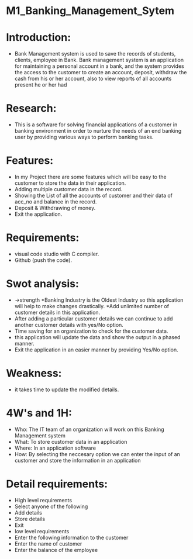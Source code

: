 # M1_Banking_Management_Sytem
# Introduction:
-  Bank Management system is used to save the records of students, clients, employee in Bank. Bank management system is an application for maintaining a personal account in a bank, and the system provides the access to the customer to create an account, deposit, withdraw the cash from his or her account, also to view reports of all accounts present he or her had
# Research:
* 	This is a software for solving financial applications of a customer in banking environment in order to nurture the needs of an end banking user by providing various ways to perform banking tasks.
# Features:
* 	In my Project there are some features which will be easy to the customer to store the data in their application.
*	Adding multiple customer data in the record.
*	Showing the List of all the accounts of customer and their data of acc_no and balance in the record.
*	Deposit & Withdrawing of money.
*	Exit the application.
# Requirements:
*	visual code studio with C compiler.
*	Github (push the code).
# Swot analysis:
*	->strength *Banking Industry is the Oldest Industry so this application will help to make changes drastically. *Add unlimited number of customer details in this application.
*	After adding a particular customer details we can continue to add another customer details with yes/No option.
*	Time saving for an organization to check for the customer data.
*	this application will update the data and show the output in a phased manner.
*	Exit the application in an easier manner by providing Yes/No option.
# Weakness:
* 	it takes time to update the modified details.
# 4W's and 1H:
* 	Who: The IT team of an organization will work on this Banking Management system
*	What: To store customer data in an application
*	Where: In an application software
*	How: By selecting the neccesary option we can enter the input of an customer and store the information in an application
# Detail requirements:
*	High level requirements
*	Select anyone of the following
*	Add details
*	Store details
*	Exit
*	low level requirements
*	Enter the following information to the customer
*	Enter the name of customer
*	Enter the balance of the employee




